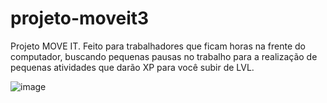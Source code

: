 # projeto-moveit3
 Projeto MOVE IT. Feito para trabalhadores que ficam horas na frente do computador, buscando pequenas pausas no trabalho para a realização de pequenas atividades que darão XP para você subir de LVL.

![image](https://user-images.githubusercontent.com/75963618/109409770-23e04680-7974-11eb-8530-44612ece4a8a.png)

